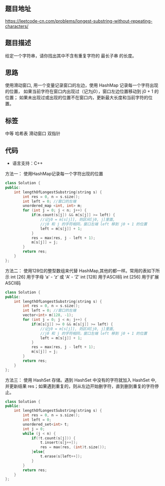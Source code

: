 ## 题目地址
https://leetcode-cn.com/problems/longest-substring-without-repeating-characters/

## 题目描述

给定一个字符串，请你找出其中不含有重复字符的 最长子串 的长度。

## 思路

使用滑动窗口, 用一个变量记录窗口的左边，使用 HashMap 记录每一个字符出现的位置，
如果当前字符在窗口内出现过（记为j0），窗口左边位置移动到 j0 + 1 的位置；
如果未出现过或出现的位置不在窗口内，更新最大长度和当前字符的位置。

## 标签

中等 哈希表 滑动窗口 双指针

## 代码
* 语言支持：C++

方法一：
使用HashMap记录每一个字符出现的位置

```c++
class Solution {
public:
    int lengthOfLongestSubstring(string s) {
        int res = 0, n = s.size();
        int left = 0; //窗口的左端
        unordered_map <int, int> m;
        for (int j = 0; j < n; j++) {
            if(m.count(s[j]) && m[s[j]] >= left) {
                //记j0 = m[s[j]], 则区间[j0, j]里面,
                //j0 和 j 的字符相同，窗口左端 left 移到 j0 + 1 的位置
                left = m[s[j]] + 1;
            }
            res = max(res, j - left + 1);
            m[s[j]] = j;
        }
        return res;
    }
};

```

方法二：
使用128位的整型数组来代替 HashMap,其他的都一样。常用的表如下所示
int [26] 用于字母 ‘a’ - ‘z’ 或 ‘A’ - ‘Z’
int [128] 用于ASCII码
int [256] 用于扩展ASCII码

```c++
class Solution {
public:
    int lengthOfLongestSubstring(string s) {
        int res = 0, n = s.size();
        int left = 0; //窗口的左端
        vector<int> m(128, -1);
        for (int j = 0; j < n; j++) {
            if(m[s[j]] >= 0 && m[s[j]] >= left) {
                //记j0 = m[s[j]], 则区间[j0, j]里面,
                //j0 和 j 的字符相同，窗口左端 left 移到 j0 + 1 的位置
                left = m[s[j]] + 1;
            }
            res = max(res, j - left + 1);
            m[s[j]] = j;
        }
        return res;
    }
};
```

方法三：
使用 HashSet 存储。遇到 HashSet 中没有的字符就加入 HashSet 中, 并更新结果 res；如果遇到重复的，则从左边开始删字符，直到删到重复的字符停止。
```c++
class Solution {
public:
    int lengthOfLongestSubstring(string s) {
        int res = 0, n = s.size();
        int left = 0;
        unordered_set<int> t;
        int j = 0;
        while (j < n) {
            if(!t.count(s[j])) {
                t.insert(s[j++]);
                res = max(res, (int)t.size());
            }else{
                t.erase(s[left++]);
            }
        }
        return res;
    }
};

```

